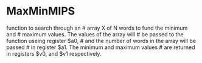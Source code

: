 # MaxMinMIPS
function to search through an  # array X of N words to fund the minimum and  # maximum values. The values of the array will # be passed to the function useing register $a0,  # and the number of words in the array will be passed # in register $a1. The minimum and maximum values  # are returned in registers $v0, and $v1 respectively.
